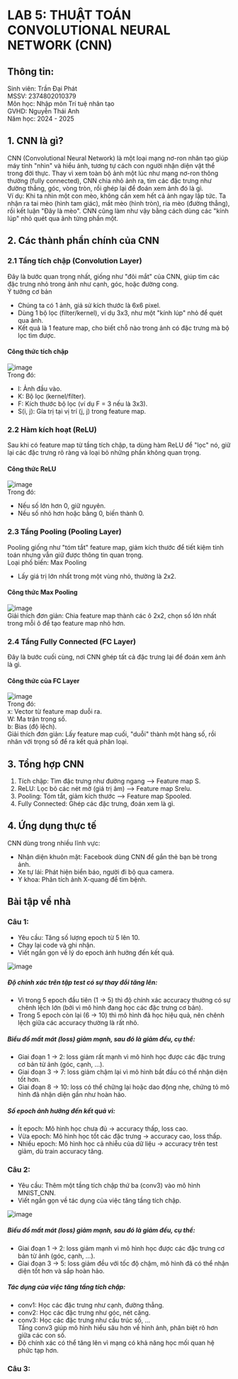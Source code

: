 # LAB 5: THUẬT TOÁN CONVOLUTIONAL NEURAL NETWORK (CNN)  
## Thông tin:  
Sinh viên: Trần Đại Phát  
MSSV: 2374802010379  
Môn học: Nhập môn Trí tuệ nhân tạo  
GVHD: Nguyễn Thái Anh  
Năm học: 2024 - 2025  
## 1. CNN là gì?  
CNN (Convolutional Neural Network) là một loại mạng nơ-ron nhân tạo giúp máy tính "nhìn" và hiểu ảnh, tương tự cách con người nhận diện vật thể trong đời thực. Thay vì xem toàn bộ ảnh một lúc như mạng nơ-ron thông thường (fully connected), CNN chia nhỏ ảnh ra, tìm các đặc trưng như đường thẳng, góc, vòng tròn, rồi ghép lại để đoán xem ảnh đó là gì.  
Ví dụ: Khi ta nhìn một con mèo, không cần xem hết cả ảnh ngay lập tức. Ta nhận ra tai mèo (hình tam giác), mắt mèo (hình tròn), ria mèo (đường thẳng), rồi kết luận "Đây là mèo". CNN cũng làm như vậy bằng cách dùng các "kính lúp" nhỏ quét qua ảnh từng phần một.  

## 2. Các thành phần chính của CNN  
### 2.1 Tầng tích chập (Convolution Layer)  
Đây là bước quan trọng nhất, giống như "đôi mắt" của CNN, giúp tìm các đặc trưng nhỏ trong ảnh như cạnh, góc, hoặc đường cong.  
Ý tưởng cơ bản  
- Chúng ta có 1 ảnh, giả sử kích thước là 6x6 pixel.
- Dùng 1 bộ lọc (filter/kernel), ví dụ 3x3, như một "kính lúp" nhỏ để quét qua ảnh.
- Kết quả là 1 feature map, cho biết chỗ nào trong ảnh có đặc trưng mà bộ lọc tìm được.
#### Công thức tích chập  
![image](https://github.com/user-attachments/assets/cbe1bfc9-70cc-4ff5-8ec8-4613e3dad611)  
Trong đó:  
- I: Ảnh đầu vào.
- K: Bộ lọc (kernel/filter).
- F: Kích thước bộ lọc (ví dụ F = 3 nếu là 3x3).
- S(i, j): Gía trị tại vị trí (j, j) trong feature map.

### 2.2 Hàm kích hoạt (ReLU)  
Sau khi có feature map từ tầng tích chập, ta dùng hàm ReLU để "lọc" nó, giữ lại các đặc trưng rõ ràng và loại bỏ những phần không quan trọng.  
#### Công thức ReLU  
![image](https://github.com/user-attachments/assets/4e00e067-cb5a-41e4-96e9-c048bf034400)  
Trong đó:  
- Nếu số lớn hơn 0, giữ nguyên.
- Nếu số nhỏ hơn hoặc bằng 0, biến thành 0.

### 2.3 Tầng Pooling (Pooling Layer)  
Pooling giống như "tóm tắt" feature map, giảm kích thước để tiết kiệm tính toán nhưng vẫn giữ được thông tin quan trọng.  
Loại phố biến: Max Pooling  
- Lấy giá trị lớn nhất trong một vùng nhỏ, thường là 2x2.
#### Công thức Max Pooling  
![image](https://github.com/user-attachments/assets/0cfe5f3b-2d2d-45e4-afa1-e2a851d3f907)  
Giải thích đơn giản: Chia feature map thành các ô 2x2, chọn số lớn nhất trong mỗi ô để tạo feature map nhỏ hơn.  

### 2.4 Tầng Fully Connected (FC Layer)  
Đây là bước cuối cùng, nơi CNN ghép tất cả đặc trưng lại để đoán xem ảnh là gì.  
#### Công thức của FC Layer  
![image](https://github.com/user-attachments/assets/eb6c1dd1-051b-4c36-911c-029e8f513f63)  
Trong đó:  
x: Vector từ feature map duỗi ra.  
W: Ma trận trọng số.  
b: Bias (độ lệch).  
Giải thích đơn giản: Lấy feature map cuối, "duỗi" thành một hàng số, rồi nhân với trọng số để ra kết quả phân loại.  

## 3. Tổng hợp CNN  
1. Tích chập: Tìm đặc trưng như đường ngang --> Feature map S.
2. ReLU: Lọc bỏ các nét mờ (giá trị âm) --> Feature map Srelu.
3. Pooling: Tóm tắt, giảm kích thước --> Feature map Spooled.
4. Fully Connected: Ghép các đặc trưng, đoán xem là gì.

## 4. Ứng dụng thực tế  
CNN dùng trong nhiều lĩnh vực:  
- Nhận diện khuôn mặt: Facebook dùng CNN để gắn thẻ bạn bè trong ảnh.
- Xe tự lái: Phát hiện biển báo, người đi bộ qua camera.
- Y khoa: Phân tích ảnh X-quang để tìm bệnh.

## Bài tập về nhà  
### Câu 1:  
- Yêu cầu: Tăng số lượng epoch từ 5 lên 10.
- Chạy lại code và ghi nhận.
- Viết ngắn gọn về lý do epoch ảnh hưởng đến kết quả.

![image](https://github.com/user-attachments/assets/86cd0ebc-c37e-47e6-93c1-a788d0e6367a)  

##### Độ chính xác trên tập test có sự thay đổi tăng lên:  
- Vì trong 5 epoch đầu tiên (1 -> 5) thì độ chính xác accuracy thường có sự chênh lệch lớn (bởi vì mô hình đang học các đặc trưng cơ bản).
- Trong 5 epoch còn lại (6 -> 10) thì mô hình đã học hiệu quả, nên chênh lệch giữa các accuracy thường là rất nhỏ.

##### Biểu đồ mất mát (loss) giảm mạnh, sau đó là giảm đều, cụ thể:  
- Giai đoạn 1 -> 2: loss giảm rất mạnh vì mô hình học được các đặc trưng cơ bản từ ảnh (góc, cạnh, ...).
- Giai đoạn 3 -> 7: loss giảm chậm lại vì mô hình bắt đầu có thể nhận diện tốt hơn.
- Giai đoạn 8 -> 10: loss có thể chững lại hoặc dao động nhẹ, chứng tỏ mô hình đã nhận diện gần như hoàn hảo.

##### Số epoch ảnh hưởng đến kết quả vì:  
- Ít epoch: Mô hình học chưa đủ -> accuracy thấp, loss cao.
- Vừa epoch: Mô hình học tốt các đặc trưng -> accuracy cao, loss thấp.
- Nhiều epoch: Mô hình học cả nhiễu của dữ liệu -> accuracy trên test giảm, dù train accuracy tăng.

### Câu 2:  
- Yêu cầu: Thêm một tầng tích chập thứ ba (conv3) vào mô hình MNIST_CNN.  
- Viết ngắn gọn về tác dụng của việc tăng tầng tích chập.  

![image](https://github.com/user-attachments/assets/3be2df1a-bbcd-4a1d-9917-cde8f8ae7f71)  

##### Biếu đồ mất mát (loss) giảm mạnh, sau đó là giảm đều, cụ thể:  
- Giai đoạn 1 -> 2: loss giảm mạnh vì mô hình học được các đặc trưng cơ bản từ ảnh (góc, cạnh, ...).
- Giai đoạn 3 -> 5: loss giảm đều với tốc độ chậm, mô hình đã có thể nhận diện tốt hơn và sắp hoàn hảo.

##### Tác dụng của việc tăng tầng tích chập:  
- conv1: Học các đặc trưng như cạnh, đường thẳng.
- conv2: Học các đặc trưng như góc, nét căng.
- conv3: Học các đặc trưng như cấu trúc số, ...  
Tầng conv3 giúp mô hình hiểu sâu hơn về hình ảnh, phân biệt rõ hơn giữa các con số.
- Độ chính xác có thể tăng lên vì mạng có khả năng học mối quan hệ phức tạp hơn.

### Câu 3:  






















